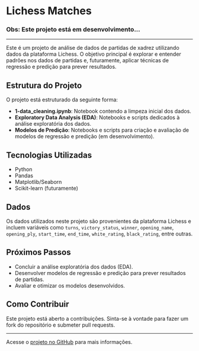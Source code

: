 # Lichess Matches

### Obs: Este projeto está em desenvolvimento...

***

Este é um projeto de análise de dados de partidas de xadrez utilizando dados da plataforma Lichess. O objetivo principal é explorar e entender padrões nos dados de partidas e, futuramente, aplicar técnicas de regressão e predição para prever resultados.

## Estrutura do Projeto

O projeto está estruturado da seguinte forma:

- **1-data_cleaning.ipynb**: Notebook contendo a limpeza inicial dos dados.
- **Exploratory Data Analysis (EDA)**: Notebooks e scripts dedicados à análise exploratória dos dados.
- **Modelos de Predição**: Notebooks e scripts para criação e avaliação de modelos de regressão e predição (em desenvolvimento).

## Tecnologias Utilizadas

- Python
- Pandas
- Matplotlib/Seaborn
- Scikit-learn (futuramente)

## Dados

Os dados utilizados neste projeto são provenientes da plataforma Lichess e incluem variáveis como `turns`, `victory_status`, `winner`, `opening_name`, `opening_ply`, `start_time`, `end_time`, `white_rating`, `black_rating`, entre outras.

## Próximos Passos

- Concluir a análise exploratória dos dados (EDA).
- Desenvolver modelos de regressão e predição para prever resultados de partidas.
- Avaliar e otimizar os modelos desenvolvidos.

## Como Contribuir

Este projeto está aberto a contribuições. Sinta-se à vontade para fazer um fork do repositório e submeter pull requests.

---

Acesse o [projeto no GitHub](https://github.com/paulo-emilio/Lichess-Matches) para mais informações.
